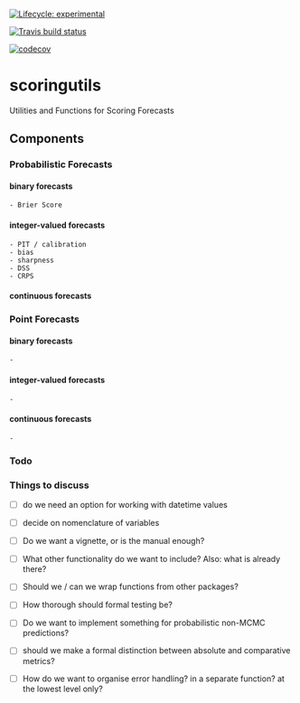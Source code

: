 <!-- badges: start -->
 [![Lifecycle: experimental](https://img.shields.io/badge/lifecycle-experimental-orange.svg)](https://www.tidyverse.org/lifecycle/#experimental)
<!-- badges: end -->

<!-- badges: start -->
[![Travis build status](https://travis-ci.org/epiforecasts/scoringutils.svg?branch=master)](https://travis-ci.org/epiforecasts/scoringutils)
<!-- badges: end -->

<!-- badges: start -->
[![codecov](https://codecov.io/github/codecov/example-r/branch/master/graphs/badge.svg)](https://codecov.io/epiforecasts/scoringutils) 
<!-- badges: end -->

 

# scoringutils
Utilities and Functions for Scoring Forecasts


## Components

### Probabilistic Forecasts

  #### binary forecasts
    - Brier Score
  
  #### integer-valued forecasts
    - PIT / calibration
    - bias
    - sharpness
    - DSS
    - CRPS

  #### continuous forecasts

### Point Forecasts

  #### binary forecasts
    - 

  #### integer-valued forecasts
    - 

  #### continuous forecasts
    - 



### Todo



  
### Things to discuss
  - [ ] do we need an option for working with datetime values
  - [ ] decide on nomenclature of variables
  - [ ] Do we want a vignette, or is the manual enough? 
  - [ ] What other functionality do we want to include? Also: what is already there?
  - [ ] Should we / can we wrap functions from other packages? 
  - [ ] How thorough should formal testing be? 
  - [ ] Do we want to implement something for probabilistic non-MCMC predictions?
  - [ ] should we make a formal distinction between absolute and comparative metrics?
  - [ ] How do we want to organise error handling? in a separate function? at the lowest level only?




